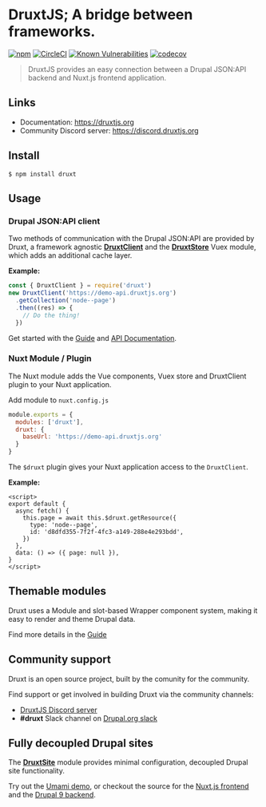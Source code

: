 # DruxtJS; A bridge between frameworks.

[![npm](https://badgen.net/npm/v/druxt)](https://www.npmjs.com/package/druxt)
[![CircleCI](https://circleci.com/gh/druxt/druxt.js.svg?style=svg)](https://circleci.com/gh/druxt/druxt.js)
[![Known Vulnerabilities](https://snyk.io/test/github/druxt/druxt.js/badge.svg?targetFile=package.json)](https://snyk.io/test/github/druxt/druxt.js?targetFile=package.json)
[![codecov](https://codecov.io/gh/druxt/druxt.js/branch/develop/graph/badge.svg)](https://codecov.io/gh/druxt/druxt.js)


> DruxtJS provides an easy connection between a Drupal JSON:API backend and Nuxt.js frontend application.


## Links

- Documentation: https://druxtjs.org
- Community Discord server: https://discord.druxtjs.org


## Install

`$ npm install druxt`

## Usage

### Drupal JSON:API client

Two methods of communication with the Drupal JSON:API are provided by Druxt, a framework agnostic [**DruxtClient**](https://druxtjs.org/api/client) and the [**DruxtStore**](https://druxtjs.org/api/stores/druxt) Vuex module, which adds an additional cache layer.

**Example:**
```js
const { DruxtClient } = require('druxt')
new DruxtClient('https://demo-api.druxtjs.org')
  .getCollection('node--page')
  .then((res) => {
    // Do the thing!
  })
```

Get started with the [Guide](https://druxtjs.org/guide/) and [API Documentation](https://druxtjs.org/api/client).

### Nuxt Module / Plugin

The Nuxt module adds the Vue components, Vuex store and DruxtClient plugin to your Nuxt application.

Add module to `nuxt.config.js`

```js
module.exports = {
  modules: ['druxt'],
  druxt: {
    baseUrl: 'https://demo-api.druxtjs.org'
  }
}
```

The `$druxt` plugin gives your Nuxt application access to the `DruxtClient`.

**Example:**

```vue
<script>
export default {
  async fetch() {
    this.page = await this.$druxt.getResource({
      type: 'node--page',
      id: 'd8dfd355-7f2f-4fc3-a149-288e4e293bdd',
    })
  },
  data: () => ({ page: null }),
}
</script>
```

## Themable modules

Druxt uses a Module and slot-based Wrapper component system, making it easy to render and theme Drupal data.

Find more details in the [Guide](https://druxtjs.org/guide/)


## Community support

Druxt is an open source project, built by the comunity for the community.

Find support or get involved in building Druxt via the community channels:
- [DruxtJS Discord server](https://discord.druxtjs.org)
- **#druxt** Slack channel on [Drupal.org slack](https://drupal.org/slack)


## Fully decoupled Drupal sites

The [**DruxtSite**](https://site.druxtjs.org) module provides minimal configuration, decoupled Drupal site functionality.

Try out the [Umami demo](https://demo.druxtjs.org), or checkout the source for the [Nuxt.js frontend](https://github.com/druxt/demo.druxtjs.org) and the [Drupal 9 backend](https://github.com/druxt/demo-api.druxtjs.org).
